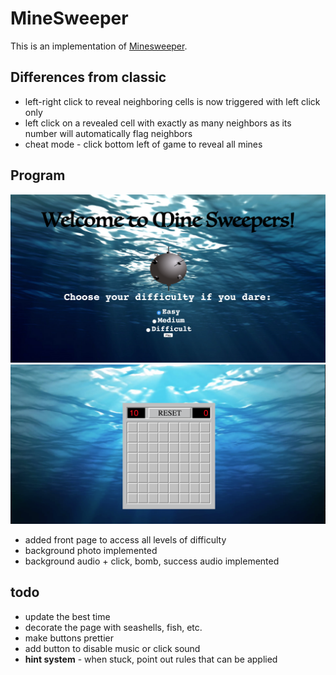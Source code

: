 MineSweeper
===========
This is an implementation of [Minesweeper](http://en.wikipedia.org/wiki/Microsoft_Minesweeper).

Differences from classic
------------------------
 * left-right click to reveal neighboring cells is now triggered with left click only
 * left click on a revealed cell with exactly as many neighbors as its number will automatically flag neighbors
 * cheat mode - click bottom left of game to reveal all mines
 
## Program
![Alt text](frontpage.png?raw=true "Optional Title")
![Alt text](easy.png?raw=true "Optional Title")
* added front page to access all levels of difficulty 
* background photo implemented
* background audio + click, bomb, success audio implemented


todo
----
 * update the best time
 * decorate the page with seashells, fish, etc.
 * make buttons prettier
 * add button to disable music or click sound
 * **hint system** - when stuck, point out rules that can be applied
